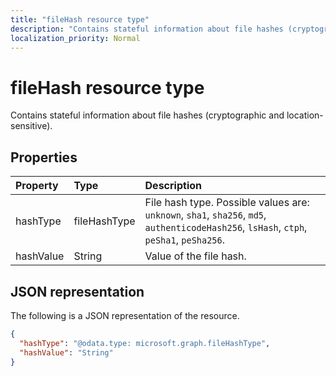 ```yaml
---
title: "fileHash resource type"
description: "Contains stateful information about file hashes (cryptographic and location-sensitive)."
localization_priority: Normal
---
```


# fileHash resource type

Contains stateful information about file hashes (cryptographic and location-sensitive).

## Properties

| Property     | Type        | Description |
|:-------------|:------------|:------------|
|hashType|fileHashType|File hash type. Possible values are: `unknown`, `sha1`, `sha256`, `md5`, `authenticodeHash256`, `lsHash`, `ctph`, `peSha1`, `peSha256`.|
|hashValue|String|Value of the file hash.|

## JSON representation

The following is a JSON representation of the resource.

<!-- {
  "blockType": "resource",
  "optionalProperties": [

  ],
  "@odata.type": "microsoft.graph.fileHash"
}-->

```json
{
  "hashType": "@odata.type: microsoft.graph.fileHashType",
  "hashValue": "String"
}

```

<!-- uuid: 8fcb5dbc-d5aa-4681-8e31-b001d5168d79
2015-10-25 14:57:30 UTC -->
<!-- {
  "type": "#page.annotation",
  "description": "fileHash resource",
  "keywords": "",
  "section": "documentation",
  "tocPath": ""
}-->
